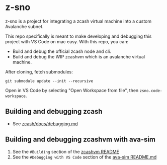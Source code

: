 # z-sno

z-sno is a project for integrating a zcash virtual machine into a custom Avalanche subnet.

This repo specifically is meant to make developing and debugging this project with VS Code on mac easy. With this repo, you can:

- Build and debug the official zcash node and cli.
- Build and debug the WIP zcashvm which is an avalanche virtual machine. 

After cloning, fetch submodules:

`git submodule update --init --recursive`

Open in VS Code by selecting "Open Workspace from file", then `zsno.code-workspace`.

## Building and debugging zcash

- See [zcash/docs/debugging.md](zcash/docs/debugging.md)

## Building and debugging zcashvm with ava-sim

1. See the `#Building` section of the [zcashvm README](https://github.com/rkass/zcashvm/tree/main#building)
2. See the `#Debugging with VS Code` section of the [ava-sim README.md](https://github.com/rkass/ava-sim/tree/master#debugging-with-vs-code)
